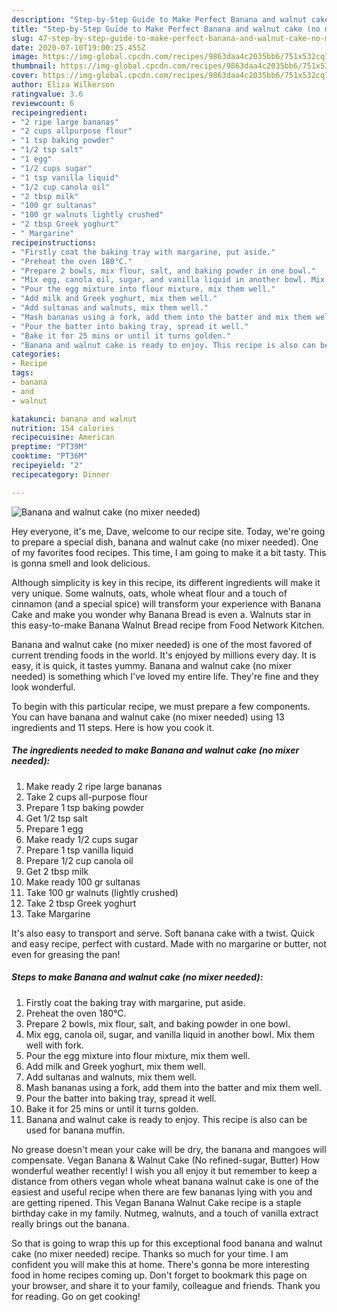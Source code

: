 ```yaml
---
description: "Step-by-Step Guide to Make Perfect Banana and walnut cake (no mixer needed)"
title: "Step-by-Step Guide to Make Perfect Banana and walnut cake (no mixer needed)"
slug: 47-step-by-step-guide-to-make-perfect-banana-and-walnut-cake-no-mixer-needed
date: 2020-07-10T19:00:25.455Z
image: https://img-global.cpcdn.com/recipes/9863daa4c2035bb6/751x532cq70/banana-and-walnut-cake-no-mixer-needed-recipe-main-photo.jpg
thumbnail: https://img-global.cpcdn.com/recipes/9863daa4c2035bb6/751x532cq70/banana-and-walnut-cake-no-mixer-needed-recipe-main-photo.jpg
cover: https://img-global.cpcdn.com/recipes/9863daa4c2035bb6/751x532cq70/banana-and-walnut-cake-no-mixer-needed-recipe-main-photo.jpg
author: Eliza Wilkerson
ratingvalue: 3.6
reviewcount: 6
recipeingredient:
- "2 ripe large bananas"
- "2 cups allpurpose flour"
- "1 tsp baking powder"
- "1/2 tsp salt"
- "1 egg"
- "1/2 cups sugar"
- "1 tsp vanilla liquid"
- "1/2 cup canola oil"
- "2 tbsp milk"
- "100 gr sultanas"
- "100 gr walnuts lightly crushed"
- "2 tbsp Greek yoghurt"
- " Margarine"
recipeinstructions:
- "Firstly coat the baking tray with margarine, put aside."
- "Preheat the oven 180°C."
- "Prepare 2 bowls, mix flour, salt, and baking powder in one bowl."
- "Mix egg, canola oil, sugar, and vanilla liquid in another bowl. Mix them well with fork."
- "Pour the egg mixture into flour mixture, mix them well."
- "Add milk and Greek yoghurt, mix them well."
- "Add sultanas and walnuts, mix them well."
- "Mash bananas using a fork, add them into the batter and mix them well."
- "Pour the batter into baking tray, spread it well."
- "Bake it for 25 mins or until it turns golden."
- "Banana and walnut cake is ready to enjoy. This recipe is also can be used for banana muffin."
categories:
- Recipe
tags:
- banana
- and
- walnut

katakunci: banana and walnut 
nutrition: 154 calories
recipecuisine: American
preptime: "PT39M"
cooktime: "PT36M"
recipeyield: "2"
recipecategory: Dinner

---
```



![Banana and walnut cake (no mixer needed)](https://img-global.cpcdn.com/recipes/9863daa4c2035bb6/751x532cq70/banana-and-walnut-cake-no-mixer-needed-recipe-main-photo.jpg)

Hey everyone, it's me, Dave, welcome to our recipe site. Today, we're going to prepare a special dish, banana and walnut cake (no mixer needed). One of my favorites food recipes. This time, I am going to make it a bit tasty. This is gonna smell and look delicious.

Although simplicity is key in this recipe, its different ingredients will make it very unique. Some walnuts, oats, whole wheat flour and a touch of cinnamon (and a special spice) will transform your experience with Banana Cake and make you wonder why Banana Bread is even a. Walnuts star in this easy-to-make Banana Walnut Bread recipe from Food Network Kitchen.

Banana and walnut cake (no mixer needed) is one of the most favored of current trending foods in the world. It's enjoyed by millions every day. It is easy, it is quick, it tastes yummy. Banana and walnut cake (no mixer needed) is something which I've loved my entire life. They're fine and they look wonderful.


To begin with this particular recipe, we must prepare a few components. You can have banana and walnut cake (no mixer needed) using 13 ingredients and 11 steps. Here is how you cook it.

<!--inarticleads1-->

##### The ingredients needed to make Banana and walnut cake (no mixer needed):

1. Make ready 2 ripe large bananas
1. Take 2 cups all-purpose flour
1. Prepare 1 tsp baking powder
1. Get 1/2 tsp salt
1. Prepare 1 egg
1. Make ready 1/2 cups sugar
1. Prepare 1 tsp vanilla liquid
1. Prepare 1/2 cup canola oil
1. Get 2 tbsp milk
1. Make ready 100 gr sultanas
1. Take 100 gr walnuts (lightly crushed)
1. Take 2 tbsp Greek yoghurt
1. Take  Margarine


It&#39;s also easy to transport and serve. Soft banana cake with a twist. Quick and easy recipe, perfect with custard. Made with no margarine or butter, not even for greasing the pan! 

<!--inarticleads2-->

##### Steps to make Banana and walnut cake (no mixer needed):

1. Firstly coat the baking tray with margarine, put aside.
1. Preheat the oven 180°C.
1. Prepare 2 bowls, mix flour, salt, and baking powder in one bowl.
1. Mix egg, canola oil, sugar, and vanilla liquid in another bowl. Mix them well with fork.
1. Pour the egg mixture into flour mixture, mix them well.
1. Add milk and Greek yoghurt, mix them well.
1. Add sultanas and walnuts, mix them well.
1. Mash bananas using a fork, add them into the batter and mix them well.
1. Pour the batter into baking tray, spread it well.
1. Bake it for 25 mins or until it turns golden.
1. Banana and walnut cake is ready to enjoy. This recipe is also can be used for banana muffin.


No grease doesn&#39;t mean your cake will be dry, the banana and mangoes will compensate. Vegan Banana &amp; Walnut Cake (No refined-sugar, Butter) How wonderful weather recently! I wish you all enjoy it but remember to keep a distance from others vegan whole wheat banana walnut cake is one of the easiest and useful recipe when there are few bananas lying with you and are getting ripened. This Vegan Banana Walnut Cake recipe is a staple birthday cake in my family. Nutmeg, walnuts, and a touch of vanilla extract really brings out the banana. 

So that is going to wrap this up for this exceptional food banana and walnut cake (no mixer needed) recipe. Thanks so much for your time. I am confident you will make this at home. There's gonna be more interesting food in home recipes coming up. Don't forget to bookmark this page on your browser, and share it to your family, colleague and friends. Thank you for reading. Go on get cooking!

